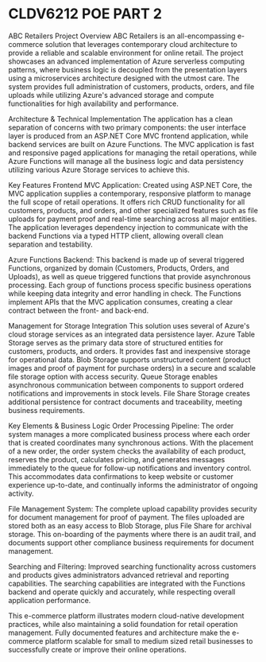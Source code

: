 # CLDV6212 POE PART 2

ABC Retailers 
Project Overview
ABC Retailers is an all-encompassing e-commerce solution that leverages contemporary cloud architecture to provide a reliable and scalable environment for online retail. The project showcases an advanced implementation of Azure serverless computing patterns, where business logic is decoupled from the presentation layers using a microservices architecture designed with the utmost care. The system provides full administration of customers, products, orders, and file uploads while utilizing Azure's advanced storage and compute functionalities for high availability and performance.

Architecture & Technical Implementation
The application has a clean separation of concerns with two primary components: the user interface layer is produced from an ASP.NET Core MVC frontend application, while backend services are built on Azure Functions. The MVC application is fast and responsive paged applications for managing the retail operations, while Azure Functions will manage all the business logic and data persistency utilizing various Azure Storage services to achieve this. 

Key Features
Frontend MVC Application: Created using ASP.NET Core, the MVC application supplies a contemporary, responsive platform to manage the full scope of retail operations. It offers rich CRUD functionality for all customers, products, and orders, and other specialized features such as file uploads for payment proof and real-time searching across all major entities. The application leverages dependency injection to communicate with the backend Functions via a typed HTTP client, allowing overall clean separation and testability.

Azure Functions Backend: This backend is made up of several triggered Functions, organized by domain (Customers, Products, Orders, and Uploads), as well as queue triggered functions that provide asynchronous processing. Each group of functions process specific business operations while keeping data integrity and error handling in check. The Functions implement APIs that the MVC application consumes, creating a clear contract between the front- and back-end.

Management for Storage Integration
This solution uses several of Azure's cloud storage services as an integrated data persistence layer. Azure Table Storage serves as the primary data store of structured entities for customers, products, and orders. It provides fast and inexpensive storage for operational data. Blob Storage supports unstructured content (product images and proof of payment for purchase orders) in a secure and scalable file storage option with access security. Queue Storage enables asynchronous communication between components to support ordered notifications and improvements in stock levels. File Share Storage creates additional persistence for contract documents and traceability, meeting business requirements.

Key Elements & Business Logic
Order Processing Pipeline: The order system manages a more complicated business process where each order that is created coordinates many synchronous actions. With the placement of a new order, the order system checks the availability of each product, reserves the product, calculates pricing, and generates messages immediately to the queue for follow-up notifications and inventory control. This accommodates data confirmations to keep website or customer experience up-to-date, and continually informs the administrator of ongoing activity.

File Management System: The complete upload capability provides security for document management for proof of payment. The files uploaded are stored both as an easy access to Blob Storage, plus File Share for archival storage. This on-boarding of the payments where there is an audit trail, and documents support other compliance business requirements for document management.

Searching and Filtering: Improved searching functionality across customers and products gives administrators advanced retrieval and reporting capabilities. The searching capabilities are integrated with the Functions backend and operate quickly and accurately, while respecting overall application performance.

This e-commerce platform illustrates modern cloud-native development practices, while also maintaining a solid foundation for retail operation management. Fully documented features and architecture make the e-commerce platform scalable for small to medium sized retail businesses to successfully create or improve their online operations.

